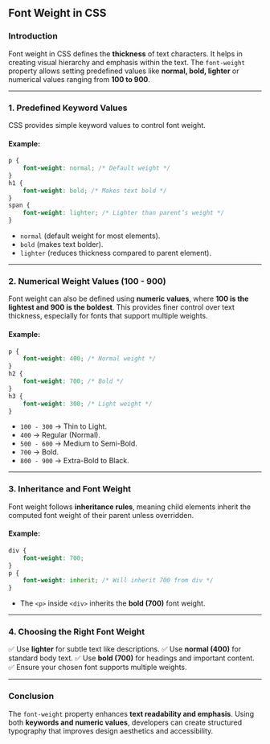 ## **Font Weight in CSS**

### **Introduction**
Font weight in CSS defines the **thickness** of text characters. It helps in creating visual hierarchy and emphasis within the text. The `font-weight` property allows setting predefined values like **normal, bold, lighter** or numerical values ranging from **100 to 900**.

---

### **1. Predefined Keyword Values**
CSS provides simple keyword values to control font weight.

#### **Example:**
```css
p {
    font-weight: normal; /* Default weight */
}
h1 {
    font-weight: bold; /* Makes text bold */
}
span {
    font-weight: lighter; /* Lighter than parent’s weight */
}
```
- `normal` (default weight for most elements).
- `bold` (makes text bolder).
- `lighter` (reduces thickness compared to parent element).

---

### **2. Numerical Weight Values (100 - 900)**
Font weight can also be defined using **numeric values**, where **100 is the lightest and 900 is the boldest**. This provides finer control over text thickness, especially for fonts that support multiple weights.

#### **Example:**
```css
p {
    font-weight: 400; /* Normal weight */
}
h2 {
    font-weight: 700; /* Bold */
}
h3 {
    font-weight: 300; /* Light weight */
}
```
- `100 - 300` → Thin to Light.
- `400` → Regular (Normal).
- `500 - 600` → Medium to Semi-Bold.
- `700` → Bold.
- `800 - 900` → Extra-Bold to Black.

---

### **3. Inheritance and Font Weight**
Font weight follows **inheritance rules**, meaning child elements inherit the computed font weight of their parent unless overridden.

#### **Example:**
```css
div {
    font-weight: 700;
}
p {
    font-weight: inherit; /* Will inherit 700 from div */
}
```
- The `<p>` inside `<div>` inherits the **bold (700)** font weight.

---

### **4. Choosing the Right Font Weight**
✅ Use **lighter** for subtle text like descriptions.
✅ Use **normal (400)** for standard body text.
✅ Use **bold (700)** for headings and important content.
✅ Ensure your chosen font supports multiple weights.

---

### **Conclusion**
The `font-weight` property enhances **text readability and emphasis**. Using both **keywords and numeric values**, developers can create structured typography that improves design aesthetics and accessibility.